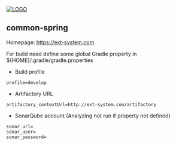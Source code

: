 [![LOGO](https://ext-system.com/pictures/logo.png)](https://ext-system.com)

## common-spring

Homepage: https://ext-system.com

For build need define some global Gradle property in ${HOME}/.gradle/gradle.properties
* Build profile
```
profile=develop
```
* Artifactory URL
```
artifactory_contextUrl=http://ext-system.com/artifactory
```
* SonarQube account (Analyzing not run if property not defined)
```
sonar_url=
sonar_user=
sonar_password=
```